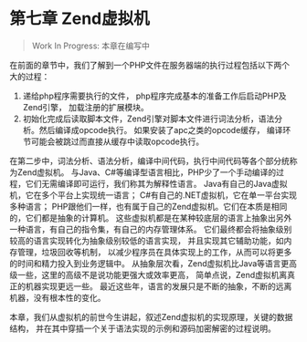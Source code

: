 # 第七章 Zend虚拟机

> Work In Progress: 本章在编写中

在前面的章节中，我们了解到一个PHP文件在服务器端的执行过程包括以下两个大的过程：

1. 递给php程序需要执行的文件， php程序完成基本的准备工作后启动PHP及Zend引擎， 加载注册的扩展模块。
2. 初始化完成后读取脚本文件，Zend引擎对脚本文件进行词法分析，语法分析。然后编译成opcode执行。
 如果安装了apc之类的opcode缓存， 编译环节可能会被跳过而直接从缓存中读取opcode执行。

在第二步中，词法分析、语法分析，编译中间代码，执行中间代码等各个部分统称为Zend虚拟机。
与Java、C#等编译型语言相比，PHP少了一个手动编译的过程，它们无需编译即可运行，我们称其为解释性语言。
Java有自己的Java虚拟机，它在多个平台上实现统一语言；
C#有自己的.NET虚拟机，它在单一平台实现多种语言；
PHP跟他们一样，也有属于自己的Zend虚拟机。它们在本质是相同的，它们都是抽象的计算机。
这些虚拟机都是在某种较底层的语言上抽象出另外一种语言，有自己的指令集，有自己的内存管理体系。
它们最终都会将抽象级别较高的语言实现转化为抽象级别较低的语言实现，
并且实现其它辅助功能，如内存管理，垃圾回收等机制，
以减少程序员在具体实现上的工作，从而可以将更多的时间和精力投入到业务逻辑中。
从抽象层次看，Zend虚拟机比Java等语言更高级一些，这里的高级不是说功能更强大或效率更高，
简单点说，Zend虚拟机离真正的机器实现更远一些。
最近这些年，语言的发展只是不断的抽象，不断的远离机器，没有根本性的变化。

本章，我们从虚拟机的前世今生讲起，叙述Zend虚拟机的实现原理，关键的数据结构，
并在其中穿插一个关于语法实现的示例和源码加密解密的过程说明。
